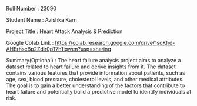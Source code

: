 Roll Number       :   23090

Student Name      :   Avishka Karn

Project Title     :   Heart Attack Analysis & Prediction

Google Colab Link :   https://colab.research.google.com/drive/1sdKIrd-AHErhscBp2Zdir0pT7h1iqwen?usp=sharing

Summary(Optional) :   The heart failure analysis project aims to analyze a dataset related to heart failure and derive insights from it. The dataset contains various features that provide information about patients, such as age, sex, blood pressure, cholesterol levels, and other medical attributes. The goal is to gain a better understanding of the factors that contribute to heart failure and potentially build a predictive model to identify individuals at risk.

